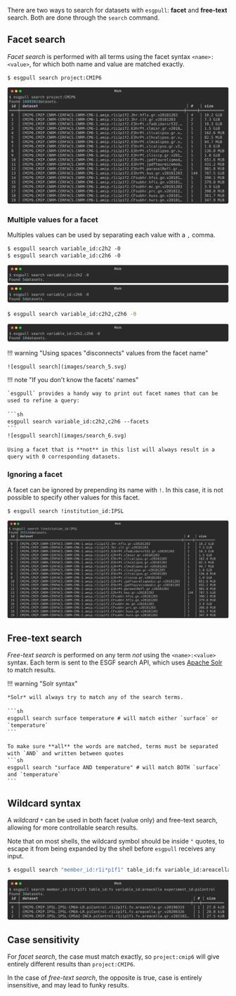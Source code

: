 There are two ways to search for datasets with `esgpull`: **facet** and **free-text** search.
Both are done through the `search` command.

## Facet search

*Facet search* is performed with all terms using the facet syntax `<name>:<value>`, for which both name and value are matched exactly.

```shell title="Search CMIP6 datasets"
$ esgpull search project:CMIP6
```
![esgpull search](images/search_1.svg)

### Multiple values for a facet

Multiples values can be used by separating each value with a `,` comma.

```shell title="Single variable search"
$ esgpull search variable_id:c2h2 -0
$ esgpull search variable_id:c2h6 -0
```
![esgpull search](images/search_2.svg)
![esgpull search](images/search_3.svg)

```sh title="Combine both variables in a single search"
$ esgpull search variable_id:c2h2,c2h6 -0
```
![esgpull search](images/search_4.svg)

!!! warning "Using spaces "disconnects" values from the facet name"

    ![esgpull search](images/search_5.svg)


!!! note "If you don't know the facets' names"

    `esgpull` provides a handy way to print out facet names that can be used to refine a query:

    ```sh
    esgpull search variable_id:c2h2,c2h6 --facets
    ```
    ![esgpull search](images/search_6.svg)

    Using a facet that is **not** in this list will always result in a query with 0 corresponding datasets.

### Ignoring a facet

A facet can be ignored by prepending its name with `!`. In this case, it is not possible to specify other values for this facet.

```sh title="Ignore all datasets from IPSL"
$ esgpull search !institution_id:IPSL
```
![esgpull search ignore](images/search_ignore.svg)


## Free-text search

*Free-text search* is performed on any term *not* using the `<name>:<value>` syntax. Each term is sent to the ESGF search API, which uses [Apache Solr] to match results.

!!! warning "Solr syntax"

    *Solr* will always try to match any of the search terms.

    ```sh
    esgpull search surface temperature # will match either `surface` or `temperature`
    ```

    To make sure **all** the words are matched, terms must be separated with `AND` and written between quotes
    ```sh
    esgpull search "surface AND temperature" # will match BOTH `surface` and `temperature`
    ```


## Wildcard syntax

A *wildcard* `*` can be used in both facet (value only) and free-text search, allowing for more controllable search results.

Note that on most shells, the wildcard symbol should be inside `"` quotes, to escape it from being expanded by the shell before `esgpull` receives any input.

```sh title="All initializations for areacella variable from piControl experiments"
$ esgpull search "member_id:r1i*p1f1" table_id:fx variable_id:areacella experiment_id:piControl
```
![esgpull search](images/search_7.svg)


## Case sensitivity

For *facet search*, the case must match exactly, so `project:cmip6` will give entirely different results than `project:CMIP6`.

In the case of *free-text search*, the opposite is true, case is entirely insensitive, and may lead to funky results.

<!-- ## Selection files -->
<!---->
<!-- While the search command is an already powerful tool for data discovery, its limitations come up quite often. Overcoming those limitations is the primary reason for using **selection files**, a multi-request description syntax. -->
<!---->
<!-- With its **subrequests**, a selection file is conceptually similar to a *single-level tree structure*, for which each subrequest is a leaf that specializes the root request. -->
<!---->
<!-- The number of requests sent to ESGF after expanding the *subrequests* is equal to the number of *subrequests*. -->
<!---->
<!-- A selection file is written using either [Yaml/1.0] or [JSON], Yaml is recommended for its human-readable syntax. -->
<!---->
<!-- !!! note "Syntax Rules" -->
<!--     1. key/value pair ⇒ **facet search** term -->
<!--     :   <div class="grid"> -->
<!--             ```yaml title="Yaml" -->
<!--             <name>: <values> -->
<!--             ``` -->
<!--             ```json title="Json" -->
<!--             { -->
<!--               "<name>": "<values>" -->
<!--             } -->
<!--             ``` -->
<!--         </div> -->
<!---->
<!--     2. `query` keyword ⇒ **free-text** -->
<!--     :   <div class="grid"> -->
<!--             ```yaml title="Yaml" -->
<!--             query: <free-text> -->
<!--             ``` -->
<!--             ```json title="Json" -->
<!--             { -->
<!--               "query": "<free-text>" -->
<!--             } -->
<!--             ``` -->
<!--         </div> -->
<!---->
<!--     3. `requests` keyword ⇒ **subrequest** list -->
<!--     :   <div class="grid"> -->
<!--             ```yaml title="Yaml" -->
<!--             requests: -->
<!--               - <request_1> -->
<!--               - <request_2> -->
<!--             ``` -->
<!--             ```json title="Json" -->
<!--             { -->
<!--               "requests": [ -->
<!--                 "<request_1>", -->
<!--                 "<request_2>" -->
<!--               ] -->
<!--             } -->
<!--             ``` -->
<!--         </div> -->
<!---->
<!--     4. *subrequests* accept **only** facets or free-text (nesting disallowed) -->
<!--     :   <div class="grid"> -->
<!--             ```yaml title="Yaml" -->
<!--             requests: -->
<!--               - <name_1>: <values_1> -->
<!--                 <name_2>: <values_2> -->
<!--                 query: <free-text> -->
<!--             ``` -->
<!--             ```json title="Json" -->
<!--             { -->
<!--               "requests": [ -->
<!--                 { -->
<!--                   "<name_1>": "<values_1>", -->
<!--                   "<name_2>": "<values_2>", -->
<!--                   "query": "<free-text>" -->
<!--                 } -->
<!--               ] -->
<!--             } -->
<!--             ``` -->
<!--         </div> -->
<!---->
<!--     5. each *subquery* **inherits** the root request terms -->
<!--     :   <div class="grid"> -->
<!--             ```yaml title="Yaml" -->
<!--             <name_1>: <values_1> -->
<!--             requests: -->
<!--               - <name_2>: <values_2> -->
<!--               - <name_3>: <values_3> -->
<!--               - query: <free-text> -->
<!--             ``` -->
<!--             ```json title="Json" -->
<!--             { -->
<!--               "<name_1>": "<values_1>", -->
<!--               "requests": [ -->
<!--                 { -->
<!--                   "<name_2>": "<values_2>" -->
<!--                 }, -->
<!--                 { -->
<!--                   "<name_3>": "<values_3>" -->
<!--                 }, -->
<!--                 { -->
<!--                   "query": "<free-text>" -->
<!--                 } -->
<!--               ] -->
<!--             } -->
<!--             ``` -->
<!--             ```yaml title="Expanded query 1" -->
<!--             <name_1>: <values_1> -->
<!--             <name_2>: <values_2> -->
<!--             ``` -->
<!--             ```json title="Expanded query 1" -->
<!--             { -->
<!--               "<name_1>": "<values_1>", -->
<!--               "<name_2>": "<values_2>" -->
<!--             } -->
<!--             ``` -->
<!--             ```yaml title="Expanded query 2" -->
<!--             <name_1>: <values_1> -->
<!--             <name_3>: <values_3> -->
<!--             ``` -->
<!--             ```json title="Expanded query 2" -->
<!--             { -->
<!--               "<name_1>": "<values_1>", -->
<!--               "<name_3>": "<values_3>" -->
<!--             } -->
<!--             ``` -->
<!--             ```yaml title="Expanded query 3" -->
<!--             <name_1>: <values_1> -->
<!--             query: <free-text> -->
<!--             ``` -->
<!--             ```json title="Expanded query 3" -->
<!--             { -->
<!--               "<name_1>": "<values_1>", -->
<!--               "query": "<free-text>" -->
<!--             } -->
<!--             ``` -->
<!--         </div> -->
<!---->
<!--     6. *prefixing* a name with `+` ⇒ *append* values to the root request homonym term -->
<!--     :   <div class="grid"> -->
<!--             ```yaml title="Yaml" -->
<!--             <name_1>: <values_1> -->
<!--             requests: -->
<!--               - <name_1>: <values_replaced> -->
<!--                 <name_2>: <values_2> -->
<!--               - +<name_1>: <values_appended> -->
<!--               - <name_3>: <values_3> -->
<!--             ``` -->
<!--             ```json title="Json" -->
<!--             { -->
<!--               "<name_1>": "<values_1>", -->
<!--               "requests": [ -->
<!--                 { -->
<!--                   "<name_1>": "<values_replaced>", -->
<!--                   "<name_2>": "<values_2>" -->
<!--                 }, -->
<!--                 { -->
<!--                   "+<name_1>": "<values_appended>" -->
<!--                 }, -->
<!--                 { -->
<!--                   "<name_3>": "<values_3>" -->
<!--                 } -->
<!--               ] -->
<!--             } -->
<!--             ``` -->
<!--             ```yaml title="Expanded request 1" -->
<!--             <name_1>: <values_replaced> -->
<!--             <name_2>: <values_2> -->
<!--             ``` -->
<!--             ```json title="Expanded request 1" -->
<!--             { -->
<!--               "<name_1>": "<values_replaced>", -->
<!--               "<name_2>": "<values_2>" -->
<!--             } -->
<!--             ``` -->
<!--             ```yaml title="Expanded request 2" -->
<!--             <name_1>: <values_1>,<values_appended> -->
<!--             ``` -->
<!--             ```json title="Expanded request 2" -->
<!--             { -->
<!--               "<name_1>": "<values_1>,<values_appended>" -->
<!--             } -->
<!--             ``` -->
<!--             ```yaml title="Expanded request 3" -->
<!--             <name_1>: <values_1> -->
<!--             <name_3>: <values_3> -->
<!--             ``` -->
<!--             ```json title="Expanded request 3" -->
<!--             { -->
<!--               "<name_1>": "<values_1>", -->
<!--               "<name_3>": "<values_3>" -->
<!--             } -->
<!--             ``` -->
<!--         </div> -->
<!---->
<!-- !!! example "Selection file for IPCC experiments on surface temperatures" -->
<!---->
<!--     ```yaml title="surface_temperature.yaml" -->
<!--     query: "surface AND temperature" -->
<!--     requests: -->
<!--       - project: CMIP5 -->
<!--         experiment: "rcp*" -->
<!--       - project: CMIP6 -->
<!--         experiment_id: "ssp*" -->
<!--     ``` -->
<!--     ```sh title="Search with selection file" -->
<!--     esgpull search --selection-file surface_temperature.yaml --one -->
<!--     ``` -->
<!--     ```{.markdown .result} -->
<!--     Found 2346 datasets. -->
<!--         ╷          ╷ -->
<!--       # │     size │ id -->
<!--     ╶───┼──────────┼──────────────────────────────────────────────────────────────────────╴ -->
<!--       0 │ 363.9 GB │ cmip5.output1.CNRM-CERFACS.CNRM-CM5.rcp26.day.atmos.day.r1i1p1.v201… -->
<!--         ╵          ╵ -->
<!--     ``` -->

<!-- !!! tip "Synda users" -->

<!--     Since the syntax is completely different from `synda` selection files, an undocumented tool called `translate` is in the repository. -->

<!--     It will handle most common cases, and for the others , a few manual adjustments should fix it. -->


[Yaml/1.0]: https://yaml.org/spec/1.0
[JSON]: https://www.json.org/
[Apache Solr]: https://fr.wikipedia.org/wiki/Apache_Solr
